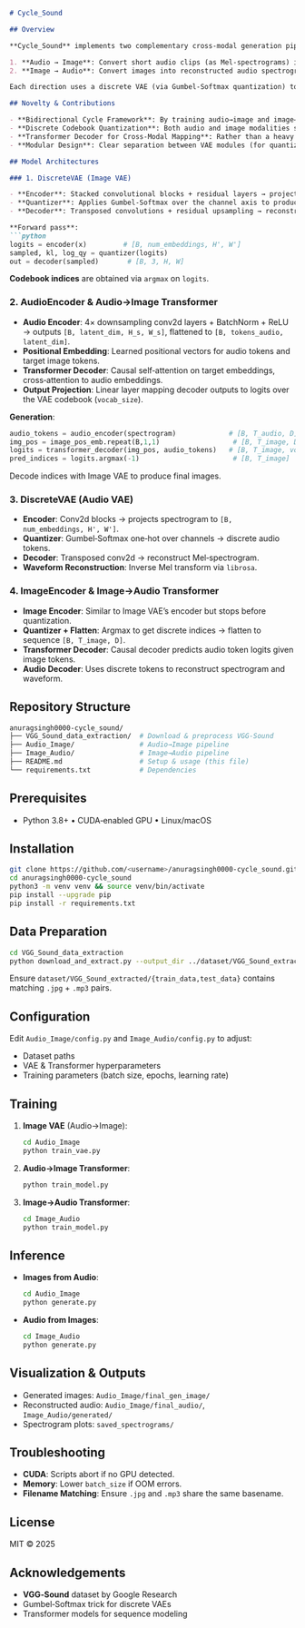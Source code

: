 ```markdown
# Cycle_Sound

## Overview

**Cycle_Sound** implements two complementary cross‑modal generation pipelines in PyTorch:

1. **Audio → Image**: Convert short audio clips (as Mel‑spectrograms) into realistic images.
2. **Image → Audio**: Convert images into reconstructed audio spectrograms and waveforms.

Each direction uses a discrete VAE (via Gumbel‑Softmax quantization) to map inputs into a codebook, and a Transformer decoder to predict target tokens in the other modality.

## Novelty & Contributions

- **Bidirectional Cycle Framework**: By training audio→image and image→audio end‑to‑end (separately), the repository enables cyclic consistency experiments for cross‑modal generation.
- **Discrete Codebook Quantization**: Both audio and image modalities share the core idea of learning a discrete latent space, which stabilizes generation and enables efficient token‑level modeling.
- **Transformer Decoder for Cross‑Modal Mapping**: Rather than a heavy encoder–decoder network, the approach uses a lightweight transformer decoder conditioned on source tokens and positional embeddings to predict target tokens.
- **Modular Design**: Clear separation between VAE modules (for quantization) and Transformer modules (for sequence modeling) allows independent improvement or replacement.

## Model Architectures

### 1. DiscreteVAE (Image VAE)

- **Encoder**: Stacked convolutional blocks + residual layers → projects image to a feature map of size `(C=num_embeddings, H', W')`, where `num_embeddings` = codebook size.
- **Quantizer**: Applies Gumbel‑Softmax over the channel axis to produce a soft one‑hot map → samples discrete indices → uses them to index learned embedding vectors.
- **Decoder**: Transposed convolutions + residual upsampling → reconstructs RGB images.

**Forward pass**:
```python
logits = encoder(x)         # [B, num_embeddings, H', W']
sampled, kl, log_qy = quantizer(logits)
out = decoder(sampled)       # [B, 3, H, W]
```  
**Codebook indices** are obtained via `argmax` on `logits`.

### 2. AudioEncoder & Audio→Image Transformer

- **Audio Encoder**: 4× downsampling conv2d layers + BatchNorm + ReLU → outputs `[B, latent_dim, H_s, W_s]`, flattened to `[B, tokens_audio, latent_dim]`.
- **Positional Embedding**: Learned positional vectors for audio tokens and target image tokens.
- **Transformer Decoder**: Causal self‑attention on target embeddings, cross‑attention to audio embeddings.
- **Output Projection**: Linear layer mapping decoder outputs to logits over the VAE codebook (`vocab_size`).

**Generation**:
```python
audio_tokens = audio_encoder(spectrogram)             # [B, T_audio, D]
img_pos = image_pos_emb.repeat(B,1,1)                  # [B, T_image, D]
logits = transformer_decoder(img_pos, audio_tokens)   # [B, T_image, vocab]
pred_indices = logits.argmax(-1)                       # [B, T_image]
```  
Decode indices with Image VAE to produce final images.

### 3. DiscreteVAE (Audio VAE)

- **Encoder**: Conv2d blocks → projects spectrogram to `[B, num_embeddings, H', W']`.
- **Quantizer**: Gumbel‑Softmax one‑hot over channels → discrete audio tokens.
- **Decoder**: Transposed conv2d → reconstruct Mel‑spectrogram.
- **Waveform Reconstruction**: Inverse Mel transform via `librosa`.

### 4. ImageEncoder & Image→Audio Transformer

- **Image Encoder**: Similar to Image VAE’s encoder but stops before quantization.
- **Quantizer + Flatten**: Argmax to get discrete indices → flatten to sequence `[B, T_image, D]`.
- **Transformer Decoder**: Causal decoder predicts audio token logits given image tokens.
- **Audio Decoder**: Uses discrete tokens to reconstruct spectrogram and waveform.

## Repository Structure

```bash
anuragsingh0000-cycle_sound/
├── VGG_Sound_data_extraction/  # Download & preprocess VGG‑Sound
├── Audio_Image/                # Audio→Image pipeline
├── Image_Audio/                # Image→Audio pipeline
├── README.md                   # Setup & usage (this file)
└── requirements.txt            # Dependencies
```

## Prerequisites

- Python 3.8+  •  CUDA‑enabled GPU  •  Linux/macOS

## Installation

```bash
git clone https://github.com/<username>/anuragsingh0000-cycle_sound.git
cd anuragsingh0000-cycle_sound
python3 -m venv venv && source venv/bin/activate
pip install --upgrade pip
pip install -r requirements.txt
```

## Data Preparation

```bash
cd VGG_Sound_data_extraction
python download_and_extract.py --output_dir ../dataset/VGG_Sound_extracted
```

Ensure `dataset/VGG_Sound_extracted/{train_data,test_data}` contains matching `.jpg` + `.mp3` pairs.

## Configuration

Edit `Audio_Image/config.py` and `Image_Audio/config.py` to adjust:
- Dataset paths
- VAE & Transformer hyperparameters
- Training parameters (batch size, epochs, learning rate)

## Training

1. **Image VAE** (Audio→Image):
   ```bash
   cd Audio_Image
   python train_vae.py
   ```
2. **Audio→Image Transformer**:
   ```bash
   python train_model.py
   ```
3. **Image→Audio Transformer**:
   ```bash
   cd Image_Audio
   python train_model.py
   ```

## Inference

- **Images from Audio**:
  ```bash
  cd Audio_Image
  python generate.py
  ```
- **Audio from Images**:
  ```bash
  cd Image_Audio
  python generate.py
  ```

## Visualization & Outputs

- Generated images: `Audio_Image/final_gen_image/`
- Reconstructed audio: `Audio_Image/final_audio/`, `Image_Audio/generated/`
- Spectrogram plots: `saved_spectrograms/`

## Troubleshooting

- **CUDA**: Scripts abort if no GPU detected.
- **Memory**: Lower `batch_size` if OOM errors.
- **Filename Matching**: Ensure `.jpg` and `.mp3` share the same basename.

## License

MIT © 2025

## Acknowledgements

- **VGG‑Sound** dataset by Google Research
- Gumbel‑Softmax trick for discrete VAEs
- Transformer models for sequence modeling
```

